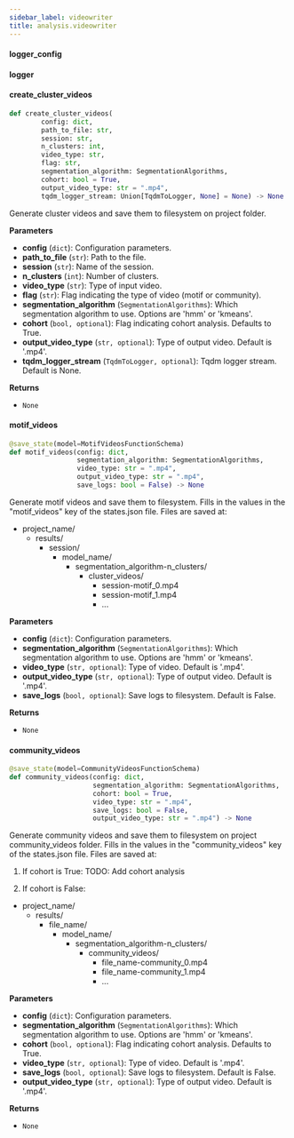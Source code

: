 ```yaml
---
sidebar_label: videowriter
title: analysis.videowriter
---
```


#### logger\_config

#### logger

#### create\_cluster\_videos

```python
def create_cluster_videos(
        config: dict,
        path_to_file: str,
        session: str,
        n_clusters: int,
        video_type: str,
        flag: str,
        segmentation_algorithm: SegmentationAlgorithms,
        cohort: bool = True,
        output_video_type: str = ".mp4",
        tqdm_logger_stream: Union[TqdmToLogger, None] = None) -> None
```

Generate cluster videos and save them to filesystem on project folder.

**Parameters**

* **config** (`dict`): Configuration parameters.
* **path_to_file** (`str`): Path to the file.
* **session** (`str`): Name of the session.
* **n_clusters** (`int`): Number of clusters.
* **video_type** (`str`): Type of input video.
* **flag** (`str`): Flag indicating the type of video (motif or community).
* **segmentation_algorithm** (`SegmentationAlgorithms`): Which segmentation algorithm to use. Options are &#x27;hmm&#x27; or &#x27;kmeans&#x27;.
* **cohort** (`bool, optional`): Flag indicating cohort analysis. Defaults to True.
* **output_video_type** (`str, optional`): Type of output video. Default is &#x27;.mp4&#x27;.
* **tqdm_logger_stream** (`TqdmToLogger, optional`): Tqdm logger stream. Default is None.

**Returns**

* `None`

#### motif\_videos

```python
@save_state(model=MotifVideosFunctionSchema)
def motif_videos(config: dict,
                 segmentation_algorithm: SegmentationAlgorithms,
                 video_type: str = ".mp4",
                 output_video_type: str = ".mp4",
                 save_logs: bool = False) -> None
```

Generate motif videos and save them to filesystem.
Fills in the values in the &quot;motif_videos&quot; key of the states.json file.
Files are saved at:
- project_name/
    - results/
        - session/
            - model_name/
                - segmentation_algorithm-n_clusters/
                    - cluster_videos/
                        - session-motif_0.mp4
                        - session-motif_1.mp4
                        - ...

**Parameters**

* **config** (`dict`): Configuration parameters.
* **segmentation_algorithm** (`SegmentationAlgorithms`): Which segmentation algorithm to use. Options are &#x27;hmm&#x27; or &#x27;kmeans&#x27;.
* **video_type** (`str, optional`): Type of video. Default is &#x27;.mp4&#x27;.
* **output_video_type** (`str, optional`): Type of output video. Default is &#x27;.mp4&#x27;.
* **save_logs** (`bool, optional`): Save logs to filesystem. Default is False.

**Returns**

* `None`

#### community\_videos

```python
@save_state(model=CommunityVideosFunctionSchema)
def community_videos(config: dict,
                     segmentation_algorithm: SegmentationAlgorithms,
                     cohort: bool = True,
                     video_type: str = ".mp4",
                     save_logs: bool = False,
                     output_video_type: str = ".mp4") -> None
```

Generate community videos and save them to filesystem on project community_videos folder.
Fills in the values in the &quot;community_videos&quot; key of the states.json file.
Files are saved at:

1. If cohort is True:
TODO: Add cohort analysis

2. If cohort is False:
- project_name/
    - results/
        - file_name/
            - model_name/
                - segmentation_algorithm-n_clusters/
                    - community_videos/
                        - file_name-community_0.mp4
                        - file_name-community_1.mp4
                        - ...

**Parameters**

* **config** (`dict`): Configuration parameters.
* **segmentation_algorithm** (`SegmentationAlgorithms`): Which segmentation algorithm to use. Options are &#x27;hmm&#x27; or &#x27;kmeans&#x27;.
* **cohort** (`bool, optional`): Flag indicating cohort analysis. Defaults to True.
* **video_type** (`str, optional`): Type of video. Default is &#x27;.mp4&#x27;.
* **save_logs** (`bool, optional`): Save logs to filesystem. Default is False.
* **output_video_type** (`str, optional`): Type of output video. Default is &#x27;.mp4&#x27;.

**Returns**

* `None`

